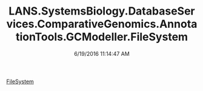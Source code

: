 ﻿---
title: LANS.SystemsBiology.DatabaseServices.ComparativeGenomics.AnnotationTools.GCModeller.FileSystem
date: 6/19/2016 11:14:47 AM
---

[FileSystem](T-LANS.SystemsBiology.DatabaseServices.ComparativeGenomics.AnnotationTools.GCModeller.FileSystem.FileSystem.html)
